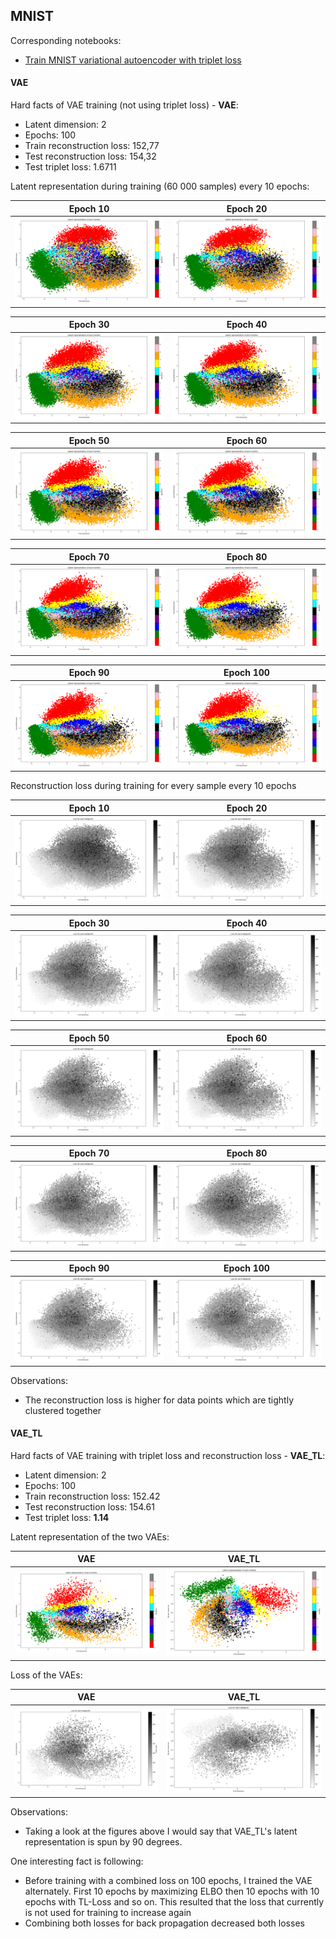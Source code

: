 ## MNIST
Corresponding notebooks: 
* [Train MNIST variational autoencoder with triplet loss](https://colab.research.google.com/drive/1KlqlHuqF8-m-FHftM83gWyrU9UOwD8gv)

#### **VAE**
Hard facts of VAE training (not using triplet loss) - **VAE**:
* Latent dimension: 2  
* Epochs: 100  
* Train reconstruction loss: 152,77  
* Test reconstruction loss: 154,32
* Test triplet loss: 1.6711

Latent representation during training (60 000 samples) every 10 epochs:

Epoch 10|Epoch 20
:-------------------------:|:-------------------------:
![](https://raw.githubusercontent.com/LorenzHW/Master-Thesis/master/Code/progress/pics/progress_2/epoch_10.png)  |  ![](https://raw.githubusercontent.com/LorenzHW/Master-Thesis/master/Code/progress/pics/progress_2/epoch_20.png)
 
Epoch 30|Epoch 40
:-------------------------:|:-------------------------:
![](https://raw.githubusercontent.com/LorenzHW/Master-Thesis/master/Code/progress/pics/progress_2/epoch_30.png) |  ![](https://raw.githubusercontent.com/LorenzHW/Master-Thesis/master/Code/progress/pics/progress_2/epoch_40.png)
 
Epoch 50|Epoch 60
:-------------------------:|:-------------------------:
![](https://raw.githubusercontent.com/LorenzHW/Master-Thesis/master/Code/progress/pics/progress_2/epoch_50.png) |  ![](https://raw.githubusercontent.com/LorenzHW/Master-Thesis/master/Code/progress/pics/progress_2/epoch_60.png)

Epoch 70|Epoch 80
:-------------------------:|:-------------------------:
![](https://raw.githubusercontent.com/LorenzHW/Master-Thesis/master/Code/progress/pics/progress_2/epoch_70.png) |  ![](https://raw.githubusercontent.com/LorenzHW/Master-Thesis/master/Code/progress/pics/progress_2/epoch_80.png)

Epoch 90|Epoch 100
:-------------------------:|:-------------------------:
![](https://raw.githubusercontent.com/LorenzHW/Master-Thesis/master/Code/progress/pics/progress_2/epoch_90.png) |  ![](https://raw.githubusercontent.com/LorenzHW/Master-Thesis/master/Code/progress/pics/progress_2/epoch_100.png) 


Reconstruction loss during training for every sample every 10 epochs 


Epoch 10|Epoch 20
:-------------------------:|:-------------------------:
![](https://raw.githubusercontent.com/LorenzHW/Master-Thesis/master/Code/progress/pics/progress_2/epoch_10_loss.png)  |  ![](https://raw.githubusercontent.com/LorenzHW/Master-Thesis/master/Code/progress/pics/progress_2/epoch_20_loss.png)

Epoch 30|Epoch 40
:-------------------------:|:-------------------------:
![](https://raw.githubusercontent.com/LorenzHW/Master-Thesis/master/Code/progress/pics/progress_2/epoch_30_loss.png)  |  ![](https://raw.githubusercontent.com/LorenzHW/Master-Thesis/master/Code/progress/pics/progress_2/epoch_40_loss.png)

Epoch 50|Epoch 60
:-------------------------:|:-------------------------:
![](https://raw.githubusercontent.com/LorenzHW/Master-Thesis/master/Code/progress/pics/progress_2/epoch_50_loss.png)  |  ![](https://raw.githubusercontent.com/LorenzHW/Master-Thesis/master/Code/progress/pics/progress_2/epoch_60_loss.png)

Epoch 70|Epoch 80
:-------------------------:|:-------------------------:
![](https://raw.githubusercontent.com/LorenzHW/Master-Thesis/master/Code/progress/pics/progress_2/epoch_70_loss.png)  |  ![](https://raw.githubusercontent.com/LorenzHW/Master-Thesis/master/Code/progress/pics/progress_2/epoch_80_loss.png)

Epoch 90|Epoch 100
:-------------------------:|:-------------------------:
![](https://raw.githubusercontent.com/LorenzHW/Master-Thesis/master/Code/progress/pics/progress_2/epoch_90_loss.png)  |  ![](https://raw.githubusercontent.com/LorenzHW/Master-Thesis/master/Code/progress/pics/progress_2/epoch_100_loss.png)

Observations:
* The reconstruction loss is higher for data points which are tightly clustered together 

#### **VAE_TL**
Hard facts of VAE training with triplet loss and reconstruction loss - **VAE_TL**:
* Latent dimension: 2  
* Epochs: 100  
* Train reconstruction loss: 152.42  
* Test reconstruction loss: 154.61
* Test triplet loss: **1.14**

Latent representation of the two VAEs:

VAE|VAE_TL
:-------------------------:|:-------------------------:
![](https://raw.githubusercontent.com/LorenzHW/Master-Thesis/master/Code/progress/pics/progress_2/test_data.png)  |  ![](https://raw.githubusercontent.com/LorenzHW/Master-Thesis/master/Code/progress/pics/progress_2/test_data_tl.png)


Loss of the VAEs:

VAE|VAE_TL
:-------------------------:|:-------------------------:
![](https://raw.githubusercontent.com/LorenzHW/Master-Thesis/master/Code/progress/pics/progress_2/test_data_loss.png)  |  ![](https://raw.githubusercontent.com/LorenzHW/Master-Thesis/master/Code/progress/pics/progress_2/test_data_tl_loss.png)

Observations:
* Taking a look at the figures above I would say that VAE_TL's latent representation is spun by 90 degrees.

One interesting fact is following:
* Before training with a combined loss on 100 epochs, I trained the VAE alternately. First 10 epochs by maximizing ELBO then 10
epochs with 10 epochs with TL-Loss and so on. This resulted that the loss that currently is not used for training to increase again
* Combining both losses for back propagation decreased both losses